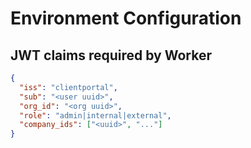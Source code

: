 # Environment Configuration

## JWT claims required by Worker

```json
{
  "iss": "clientportal",
  "sub": "<user uuid>",
  "org_id": "<org uuid>",
  "role": "admin|internal|external",
  "company_ids": ["<uuid>", "..."]
}
```
